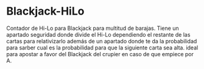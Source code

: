 # Blackjack-HiLo
Contador de Hi-Lo para Blackjack para multitud de barajas. 
Tiene un apartado seguridad donde divide el Hi-Lo dependiendo el restante de las cartas para relativizarlo además de un apartado donde te da la probabilidad para sarber cual es la probabilidad para que la siguiente carta sea alta. ideal para apostar a favor del Blackjack del crupier en caso de que empiece por A.
